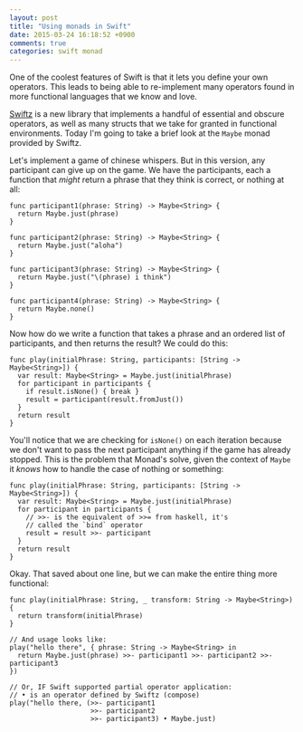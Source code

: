 ```yaml
---
layout: post
title: "Using monads in Swift"
date: 2015-03-24 16:18:52 +0900
comments: true
categories: swift monad
---
```


One of the coolest features of Swift is that it lets you define your own
operators. This leads to being able to re-implement many operators found in more
functional languages that we know and love.

[Swiftz][swiftz] is a new library that implements a handful of essential and obscure
operators, as well as many structs that we take for granted in functional
environments. Today I'm going to take a brief look at the `Maybe` monad provided
by Swiftz.

Let's implement a game of chinese whispers. But in this version, any participant
can give up on the game. We have the participants, each a function that _might_
return a phrase that they think is correct, or nothing at all:

```
func participant1(phrase: String) -> Maybe<String> {
  return Maybe.just(phrase)
}

func participant2(phrase: String) -> Maybe<String> {
  return Maybe.just("aloha")
}

func participant3(phrase: String) -> Maybe<String> {
  return Maybe.just("\(phrase) i think")
}

func participant4(phrase: String) -> Maybe<String> {
  return Maybe.none()
}
```

Now how do we write a function that takes a phrase and an ordered list of
participants, and then returns the result? We could do this:

```
func play(initialPhrase: String, participants: [String -> Maybe<String>]) {
  var result: Maybe<String> = Maybe.just(initialPhrase)
  for participant in participants {
    if result.isNone() { break }
    result = participant(result.fromJust())
  }
  return result
}
```

You'll notice that we are checking for `isNone()` on each iteration because we
don't want to pass the next participant anything if the game has already
stopped. This is the problem that Monad's solve, given the context of `Maybe` it
_knows_ how to handle the case of nothing or something:

```
func play(initialPhrase: String, participants: [String -> Maybe<String>]) {
  var result: Maybe<String> = Maybe.just(initialPhrase)
  for participant in participants {
    // >>- is the equivalent of >>= from haskell, it's
    // called the `bind` operator
    result = result >>- participant
  }
  return result
}
```

Okay. That saved about one line, but we can make the entire thing more
functional:

```
func play(initialPhrase: String, _ transform: String -> Maybe<String>) {
  return transform(initialPhrase)
}

// And usage looks like:
play("hello there", { phrase: String -> Maybe<String> in
  return Maybe.just(phrase) >>- participant1 >>- participant2 >>- participant3
})

// Or, IF Swift supported partial operator application:
// • is an operator defined by Swiftz (compose)
play("hello there, (>>- participant1
                    >>- participant2
                    >>- participant3) • Maybe.just)
```

[swiftz]: https://github.com/typelift/Swiftz
